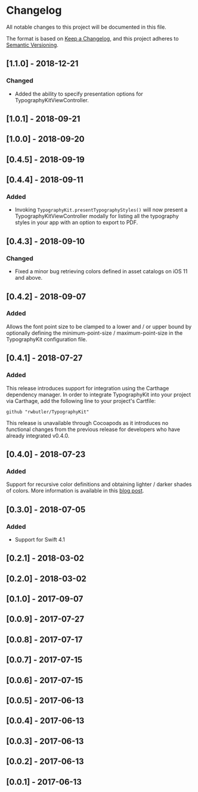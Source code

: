 # Changelog
All notable changes to this project will be documented in this file.

The format is based on [Keep a Changelog](https://keepachangelog.com/en/1.0.0/),
and this project adheres to [Semantic Versioning](https://semver.org/spec/v2.0.0.html).

## [1.1.0] - 2018-12-21
### Changed
- Added the ability to specify presentation options for TypographyKitViewController.

## [1.0.1] - 2018-09-21

## [1.0.0] - 2018-09-20

## [0.4.5] - 2018-09-19

## [0.4.4] - 2018-09-11
### Added
- Invoking `TypographyKit.presentTypographyStyles()` will now present a TypographyKitViewController modally for listing all the typography styles in your app with an option to export to PDF.

## [0.4.3] - 2018-09-10
### Changed
- Fixed a minor bug retrieving colors defined in asset catalogs on iOS 11 and above.

## [0.4.2] - 2018-09-07
### Added
Allows the font point size to be clamped to a lower and / or upper bound by optionally defining the minimum-point-size / maximum-point-size in the TypographyKit configuration file.

## [0.4.1] - 2018-07-27
### Added
This release introduces support for integration using the Carthage dependency manager. In order to integrate TypographyKit into your project via Carthage, add the following line to your project's Cartfile:

```
github "rwbutler/TypographyKit"
```

This release is unavailable through Cocoapods as it introduces no functional changes from the previous release for developers who have already integrated v0.4.0.

## [0.4.0] - 2018-07-23
### Added
Support for recursive color definitions and obtaining lighter / darker shades of colors. More information is available in this [blog post](https://medium.com/@rwbutler/remotely-configured-colour-palettes-in-typographykit-e565c927e2b4).

## [0.3.0] - 2018-07-05
### Added
- Support for Swift 4.1

## [0.2.1] - 2018-03-02
## [0.2.0] - 2018-03-02
## [0.1.0] - 2017-09-07
## [0.0.9] - 2017-07-27
## [0.0.8] - 2017-07-17
## [0.0.7] - 2017-07-15
## [0.0.6] - 2017-07-15
## [0.0.5] - 2017-06-13
## [0.0.4] - 2017-06-13
## [0.0.3] - 2017-06-13
## [0.0.2] - 2017-06-13
## [0.0.1] - 2017-06-13